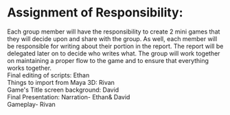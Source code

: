# Assignment of Responsibility:
Each group member will have the responsibility to create 2 mini games that they will decide upon and share with the group. As well, each member will be responsible for writing about their portion in the report. The report will be delegated later on to decide who writes what. The group will work together on maintaining a proper flow to the game and to ensure that everything works together. \
Final editing of scripts: Ethan \
Things to import from Maya 3D: Rivan \
Game's Title screen background: David \
Final Presentation: Narration- Ethan& David \
Gameplay- Rivan
